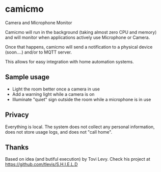 # camicmo
Camera and Microphone Monitor

Camicmo will run in the background (taking almost zero CPU and memory) and will monitor when applications actively use Microphone or Camera.

Once that happens, camicmo will send a notification to a physical device (soon....) and/or to MQTT server.

This allows for easy integration with home automation systems.

## Sample usage

* Light the room better once a camera in use
* Add a warning light while a camera is on
* Illuminate "quiet" sign outside the room while a microphone is in use

## Privacy
Everything is local. The system does not collect any personal information, does not store usage logs, and does not "call home".


## Thanks
Based on idea (and butiful execution) by Tovi Levy. Check his project at https://github.com/tlevis/S.H.I.E.L.D
